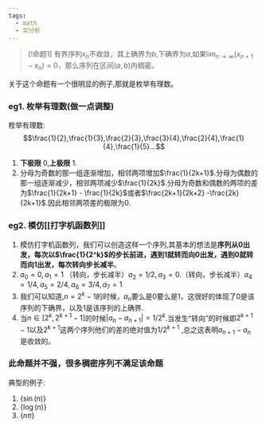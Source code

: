 ```yaml
---
tags:
  - math
  - 实分析
---
```


> [!命题1]
> 有界序列$x_n$不收敛，其上确界为$b$,下确界为$a$,如果$\lim_{n\to \infty} (x_{n+1}-x_n) =0$，那么序列在区间$(a,b)$内稠密。

关于这个命题有一个很明显的例子,那就是枚举有理数。
### eg1. 枚举有理数(做一点调整)
枚举有理数: 
$$\frac{1}{2},\frac{1}{3},\frac{2}{3},\frac{3}{4},\frac{2}{4},\frac{1}{4},\frac{1}{5}...$$

1. **下极限** 0,**上极限** 1.
2. 分母为奇数的那一组逐渐增加，相邻两项增加$\frac{1}{2k+1}$.分母为偶数的那一组逐渐减少，相邻两项减少$\frac{1}{2k}$.分母为奇数和偶数的两项的差为$\frac{1}{2k+1} - \frac{1}{2k}$或者$\frac{2k+1}{2k+2} -\frac{2k}{2k+1}$.因此相邻两项差的极限为0.
### eg2. 模仿[[打字机函数列]]
1. 模仿打字机函数列，我们可以创造这样一个序列,其基本的想法是**序列从0出发，每次以$\frac{1}{2^k}$的步长前进，遇到1就转而向0出发，遇到0就转而向1出发，每次转向步长减半**。
2. $a_0 = 0,a_1 = 1$ （转向，步长减半）$a_2 = 1/2,a_3 = 0$.（转向，步长减半）$a_4 = 1/4,a_5 = 2/4,a_6=3/4,a_7 = 1$ 
3. 我们可以知道,$n = 2^k - 1$的时候，$a_n$要么是0要么是1，这很好的体现了0是该序列的下确界，以及1是该序列的上确界.
4. 当$n \in [2^k,2^{k+1}-1]$的时候$|a_{n} -a_{n+1}| = 1/2^k$.当发生“转向”的时候即$2^{k+1}-1$以及$2^{k+1}$这两个序列他们的差的绝对值为$1/2^{k+1}$ ,总之这表明$a_{n+1} - a_n$ 是收敛的。

### 此命题并不强，很多稠密序列不满足该命题
典型的例子:
1. $\{\sin(n)\}$
2. $\{\log(n)\}$
3. $\{n \pi\}$
